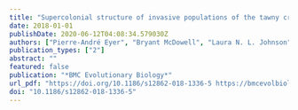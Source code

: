 ```yaml
---
title: "Supercolonial structure of invasive populations of the tawny crazy ant Nylanderia fulva in the US"
date: 2018-01-01
publishDate: 2020-06-12T04:08:34.579030Z
authors: ["Pierre-André Eyer", "Bryant McDowell", "Laura N. L. Johnson", "Luis A. Calcaterra", "Maria Belen Fernandez", "DeWayne Shoemaker", "Robert T. Puckett", "Edward L. Vargo"]
publication_types: ["2"]
abstract: ""
featured: false
publication: "*BMC Evolutionary Biology*"
url_pdf: "https://doi.org/10.1186/s12862-018-1336-5 https://bmcevolbiol.biomedcentral.com/track/pdf/10.1186/s12862-018-1336-5"
doi: "10.1186/s12862-018-1336-5"
---
```



